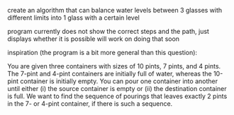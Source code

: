 create an algorithm that can balance water levels between 3 glasses with different limits into 1 glass with a certain level

program currently does not show the correct steps and the path, just displays whether it is possible will work on doing that soon

inspiration (the program is a bit more general than this question):

You are given three containers with sizes of 10 pints, 7 pints, and 4 pints.
The 7-pint and 4-pint containers are initially full of water, whereas the 10-pint container is
initially empty. You can pour one container into another until either (i) the source container
is empty or (ii) the destination container is full.
We want to find the sequence of pourings that leaves exactly 2 pints in the 7- or 4-pint
container, if there is such a sequence.

